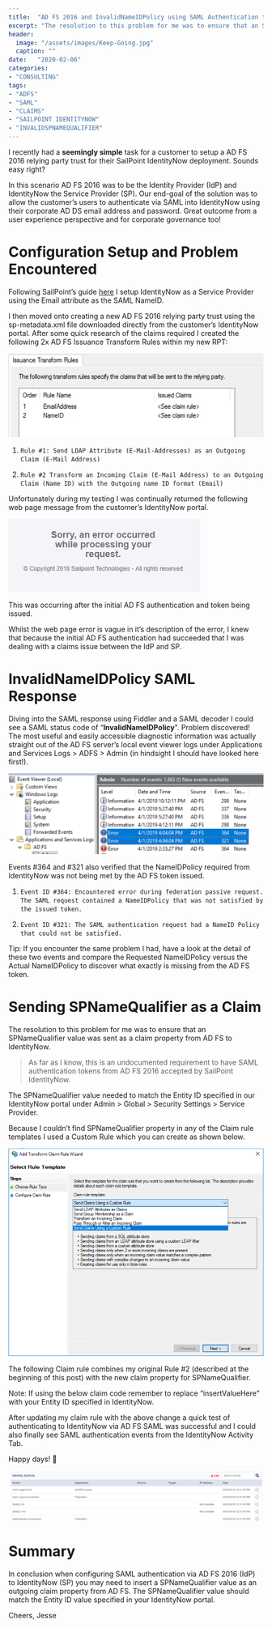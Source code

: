 ```yaml
---
title:  "AD FS 2016 and InvalidNameIDPolicy using SAML Authentication to SailPoint IdentityNow"
excerpt: "The resolution to this problem for me was to ensure that an SPNameQualifier value was sent as a claim property from AD FS to IdentityNow."
header:
  image: "/assets/images/Keep-Going.jpg"
  caption: ""
date:   "2020-02-06"
categories: 
- "CONSULTING"
tags: 
- "ADFS"
- "SAML"
- "CLAIMS"
- "SAILPOINT IDENTITYNOW"
- "INVALIDSPNAMEQUALIFIER"
---
```

I recently had a <b>seemingly simple</b> task for a customer to setup a AD FS 2016 relying party trust for their SailPoint IdentityNow deployment. Sounds easy right?

In this scenario AD FS 2016 was to be the Identity Provider (IdP) and IdentityNow the Service Provider (SP). Our end-goal of the solution was to allow the customer’s users to authenticate via SAML into IdentityNow using their corporate AD DS email address and password. Great outcome from a user experience perspective and for corporate governance too!

# Configuration Setup and Problem Encountered
Following SailPoint’s guide [here][sp-guide] I setup IdentityNow as a Service Provider using the Email attribute as the SAML NameID.

I then moved onto creating a new AD FS 2016 relying party trust using the sp-metadata.xml file downloaded directly from the customer’s IdentityNow portal. After some quick research of the claims required I created the following 2x AD FS Issuance Transform Rules within my new RPT:

![ADFSClaimIssuanceRules](/assets/images/ClaimIssuanceRules.png)

1. `Rule #1: Send LDAP Attribute (E-Mail-Addresses) as an Outgoing Claim (E-Mail Address)`
<script src="https://gist.github.com/jesseloudon/a1770b1035e89e674427ab5a28fad99c.js"></script>

2. `Rule #2 Transform an Incoming Claim (E-Mail Address) to an Outgoing Claim (Name ID) with the Outgoing name ID format (Email)`
<script src="https://gist.github.com/jesseloudon/5abc590e4d11be89c8629fca6a816f9f.js"></script>

Unfortunately during my testing I was continually returned the following web page message from the customer’s IdentityNow portal. 

![SailpointIdentityNowWebError](/assets/images/SailPoint-Error.png)

This was occurring after the initial AD FS authentication and token being issued.

Whilst the web page error is vague in it’s description of the error, I knew that because the initial AD FS authentication had succeeded that I was dealing with a claims issue between the IdP and SP. 

# InvalidNameIDPolicy SAML Response
Diving into the SAML response using Fiddler and a SAML decoder I could see a SAML status code of “<b>InvalidNameIDPolicy</b>". Problem discovered! The most useful and easily accessible diagnostic information was actually straight out of the AD FS server’s local event viewer logs under Applications and Services Logs > ADFS > Admin (in hindsight I should have looked here first!).

![ADFSeventerrors](/assets/images/ADFS-Events-364_321.png)

Events #364 and #321 also verified that the NameIDPolicy required from IdentityNow was not being met by the AD FS token issued.

1. `Event ID #364: Encountered error during federation passive request. The SAML request contained a NameIDPolicy that was not satisfied by the issued token.`

2. `Event ID #321: The SAML authentication request had a NameID Policy that could not be satisfied.`

Tip: If you encounter the same problem I had, have a look at the detail of these two events and compare the Requested NameIDPolicy versus the Actual NameIDPolicy to discover what exactly is missing from the AD FS token.

# Sending SPNameQualifier as a Claim
The resolution to this problem for me was to ensure that an SPNameQualifier value was sent as a claim property from AD FS to IdentityNow.

> As far as I know, this is an undocumented requirement to have SAML authentication tokens from AD FS 2016 accepted by SailPoint IdentityNow.

The SPNameQualifier value needed to match the Entity ID specified in our IdentityNow portal under Admin > Global > Security Settings > Service Provider.

Because I couldn’t find SPNameQualifier property in any of the Claim rule templates I used a Custom Rule which you can create as shown below.

![ADFSCustomClaimRule](/assets/images/SendClaimsUsingaCustomRule.png)

The following Claim rule combines my original Rule #2 (described at the beginning of this post) with the new claim property for SPNameQualifier.

Note: If using the below claim code remember to replace “insertValueHere” with your Entity ID specified in IdentityNow.
<script src="https://gist.github.com/jesseloudon/6b905c273466e1730f18d310be327f3c.js"></script>

After updating my claim rule with the above change a quick test of authenticating to IdentityNow via AD FS SAML was successful and I could also finally see SAML authentication events from the IdentityNow Activity Tab.

Happy days! 🙂

![SailpointIdentityNowSAMLevents](/assets/images/IdentityNow-SAML-Events.png)

# Summary
In conclusion when configuring SAML authentication via AD FS 2016 (IdP) to IdentityNow (SP) you may need to insert a SPNameQualifier value as an outgoing claim property from AD FS. The SPNameQualifier value should match the Entity ID value specified in your IdentityNow portal.

Cheers, 
Jesse

[sp-guide]:https://community.sailpoint.com/docs/DOC-7131

<!--more-->